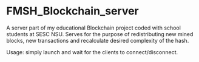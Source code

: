 # FMSH_Blockchain_server

A server part of my educational Blockchain project coded with school students at SESC NSU.
Serves for the purpose of redistributing new mined blocks, new transactions and recalculate desired complexity of the hash. 

Usage: simply launch and wait for the clients to connect/disconnect.
